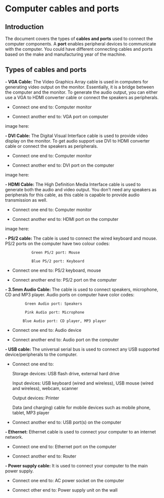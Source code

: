 # Computer cables and ports

## Introduction

The document covers the types of **cables and ports** used to connect the computer components. A **port** enables peripheral devices to communicate with the computer. You could have different connecting cables and ports based on the make and manufacturing year of the machine. 

 

## Types of cables and ports

**- VGA Cable:** The Video Graphics Array cable is used in computers for generating video output on the monitor. Essentially, it is a bridge between the computer and the monitor. To generate the audio output, you can either use a VGA to HDMI converter cable or connect the speakers as peripherals. 

 * Connect one end to: Computer monitor
 
 * Connect another end to: VGA port on computer
 
 image here: 
 
**- DVI Cable:** The Digital Visual Interface cable is used to provide video display on the monitor. To get audio support use DVI to HDMI converter cable or connect the speakers as peripherals. 
 
 * Connect one end to: Computer monitor
 
 * Connect another end to: DVI port on the computer
 
 image here: 
 
**- HDMI Cable:** The High Definition Media Interface cable is used to generate both the audio and video output. You don't need any speakers as peripherals for this cable, as this cable is capable to provide audio transmission as well.
 
* Connect one end to: Computer monitor

* Connect another end to: HDMI port on the computer
 
 image here:
 
 **- PS/2 cable:** The cable is used to connect the wired keyboard and mouse. PS/2 ports on the computer have two colour codes:
 
                Green PS/2 port: Mouse
                 
                Blue PS/2 port: Keyboard
 
* Connect one end to: PS/2 keyboard, mouse

* Connect another end to: PS/2 port on the computer
 
 **- 3.5mm Audio Cable:** The cable is used to connect speakers, microphone, CD and MP3 player. Audio ports on computer have color codes: 
 
             Green Audio port: Speakers
             
             Pink Audio port: Microphone
             
            Blue Audio port: CD player, MP3 player
 
* Connect one end to: Audio device

* Connect another end to: Audio port on the computer 
 
**- USB cable:** The universal serial bus is used to connect any USB supported device/peripherals to the computer. 
 
* Connect one end to: 

    Storage devices: USB flash drive, external hard drive

    Input devices: USB keyboard (wired and wireless), USB mouse (wired and wireless), webcam, scanner

    Output devices: Printer

    Data (and charging) cable for mobile devices such as mobile phone, tablet, MP3 player

* Connect another end to: USB port(s) on the computer

**- Ethernet:** Ethernet cable is used to connect your computer to an internet network.

* Connect one end to:  Ethernet port on the computer 

* Connect another end to: Router
 
 **- Power supply cable:** It is used to connect your computer to the main power supply.
 
 * Connect one end to:  AC power socket on the computer
 
* Connect other end to: Power supply unit on the wall
 
 

 
 
 
 
